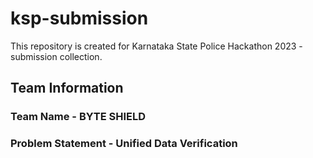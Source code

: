 # ksp-submission
This repository is created for Karnataka State Police Hackathon 2023 - submission collection. 
## Team Information
### Team Name - BYTE SHIELD
### Problem Statement - Unified Data Verification
